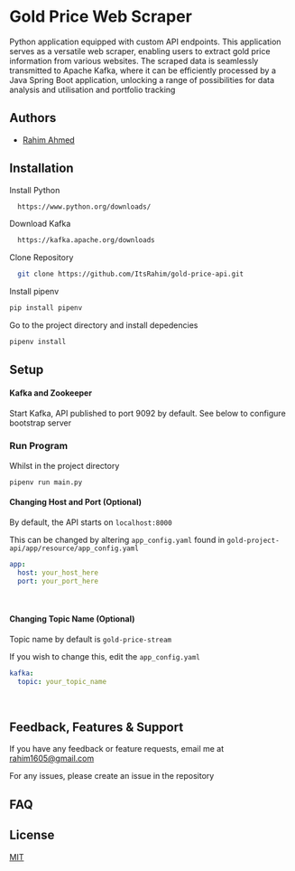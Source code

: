 
# Gold Price Web Scraper

Python application equipped with custom API endpoints. This application serves as a versatile web scraper, enabling users to extract gold price information from various websites. The scraped data is seamlessly transmitted to Apache Kafka, where it can be efficiently processed by a Java Spring Boot application, unlocking a range of possibilities for data analysis and utilisation and portfolio tracking


## Authors

- [Rahim Ahmed](https://www.github.com/ItsRahim)


## Installation

Install Python

```bash
  https://www.python.org/downloads/
```

Download Kafka
```bash
  https://kafka.apache.org/downloads
```

Clone Repository

```bash
  git clone https://github.com/ItsRahim/gold-price-api.git
```

Install pipenv
```bash
pip install pipenv
```

Go to the project directory and install depedencies

```bash
pipenv install
```

## Setup
#### Kafka and Zookeeper
Start Kafka, API published to port 9092 by default. See below to configure bootstrap server
<br>

### Run Program
Whilst in the project directory
```commandline
pipenv run main.py
```

#### Changing Host and Port (Optional)
By default, the API starts on ```localhost:8000```

This can be changed by altering ```app_config.yaml``` found in ```gold-project-api/app/resource/app_config.yaml```

```yaml
app:
  host: your_host_here
  port: your_port_here
```
<br>

#### Changing Topic Name (Optional)
Topic name by default is ```gold-price-stream```

If you wish to change this, edit the ```app_config.yaml```
```yaml
kafka:
  topic: your_topic_name
```
<br>

## Feedback, Features & Support

If you have any feedback or feature requests, email me at rahim1605@gmail.com

For any issues, please create an issue in the repository


## FAQ

## License

[MIT](https://choosealicense.com/licenses/mit/)

